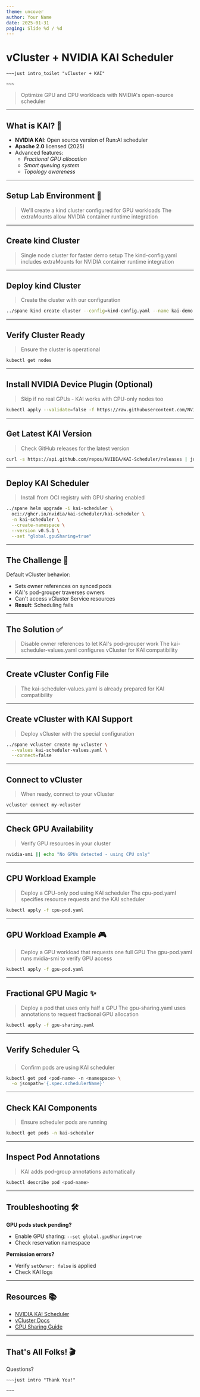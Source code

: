 ```yaml
---
theme: uncover
author: Your Name
date: 2025-01-31
paging: Slide %d / %d
---
```


# vCluster + NVIDIA KAI Scheduler

```
~~~just intro_toilet "vCluster + KAI"

~~~
```

> Optimize GPU and CPU workloads with NVIDIA's open-source scheduler

---

## What is KAI? 🚀

- **NVIDIA KAI**: Open source version of Run:AI scheduler
- **Apache 2.0** licensed (2025)
- Advanced features:
  - *Fractional GPU allocation*
  - *Smart queuing system*
  - *Topology awareness*

---

## Setup Lab Environment 🧪

> We'll create a kind cluster configured for GPU workloads
> The extraMounts allow NVIDIA container runtime integration

---


## Create kind Cluster

> Single node cluster for faster demo setup
> The kind-config.yaml includes extraMounts for NVIDIA container runtime integration

---

## Deploy kind Cluster

> Create the cluster with our configuration

```bash
../spane kind create cluster --config=kind-config.yaml --name kai-demo
```

---

## Verify Cluster Ready

> Ensure the cluster is operational

```bash
kubectl get nodes
```

---

## Install NVIDIA Device Plugin (Optional)

> Skip if no real GPUs - KAI works with CPU-only nodes too

```bash
kubectl apply --validate=false -f https://raw.githubusercontent.com/NVIDIA/k8s-device-plugin/v0.16.2/deployments/static/nvidia-device-plugin.yml
```

---

## Get Latest KAI Version

> Check GitHub releases for the latest version

```bash
curl -s https://api.github.com/repos/NVIDIA/KAI-Scheduler/releases | jq -r '.[0].tag_name' || echo "v0.5.1"
```

---

## Deploy KAI Scheduler

> Install from OCI registry with GPU sharing enabled

```bash
../spane helm upgrade -i kai-scheduler \
  oci://ghcr.io/nvidia/kai-scheduler/kai-scheduler \
  -n kai-scheduler \
  --create-namespace \
  --version v0.5.1 \
  --set "global.gpuSharing=true"
```

---

## The Challenge 🤔

Default vCluster behavior:
- Sets owner references on synced pods
- KAI's pod-grouper traverses owners
- Can't access vCluster Service resources
- **Result**: Scheduling fails

---

## The Solution ✅

> Disable owner references to let KAI's pod-grouper work
> The kai-scheduler-values.yaml configures vCluster for KAI compatibility

---

## Create vCluster Config File

> The kai-scheduler-values.yaml is already prepared for KAI compatibility

---

## Create vCluster with KAI Support

> Deploy vCluster with the special configuration

```bash
../spane vcluster create my-vcluster \
  --values kai-scheduler-values.yaml \
  --connect=false
```

---

## Connect to vCluster

> When ready, connect to your vCluster

```bash
vcluster connect my-vcluster
```

---

## Check GPU Availability

> Verify GPU resources in your cluster

```bash
nvidia-smi || echo "No GPUs detected - using CPU only"
```

---

## CPU Workload Example

> Deploy a CPU-only pod using KAI scheduler
> The cpu-pod.yaml specifies resource requests and the KAI scheduler

```bash
kubectl apply -f cpu-pod.yaml
```

---

## GPU Workload Example 🎮

> Deploy a GPU workload that requests one full GPU
> The gpu-pod.yaml runs nvidia-smi to verify GPU access

```bash
kubectl apply -f gpu-pod.yaml
```

---

## Fractional GPU Magic ✨

> Deploy a pod that uses only half a GPU
> The gpu-sharing.yaml uses annotations to request fractional GPU allocation

```bash
kubectl apply -f gpu-sharing.yaml
```

---

## Verify Scheduler 🔍

> Confirm pods are using KAI scheduler

```bash
kubectl get pod <pod-name> -n <namespace> \
  -o jsonpath='{.spec.schedulerName}'
```

---

## Check KAI Components

> Ensure scheduler pods are running

```bash
kubectl get pods -n kai-scheduler
```

---

## Inspect Pod Annotations

> KAI adds pod-group annotations automatically

```bash
kubectl describe pod <pod-name>
```

---

## Troubleshooting 🛠️

**GPU pods stuck pending?**
- Enable GPU sharing: `--set global.gpuSharing=true`
- Check reservation namespace

**Permission errors?**
- Verify `setOwner: false` is applied
- Check KAI logs

---

## Resources 📚

- [NVIDIA KAI Scheduler](https://github.com/NVIDIA/KAI-Scheduler)
- [vCluster Docs](https://www.vcluster.com/docs)
- [GPU Sharing Guide](https://github.com/NVIDIA/KAI-Scheduler/docs)

---

## That's All Folks! 🎬

Questions?

```
~~~just intro "Thank You!"

~~~
```
